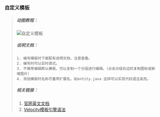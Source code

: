 ### 自定义模板
> ##### 动图教程：
> ![自定义模板](https://gitee.com/makejava/EasyCode/raw/master/%E6%95%99%E7%A8%8B%E5%9B%BE%E7%89%87/1-5/%E8%87%AA%E5%AE%9A%E4%B9%89%E6%A8%A1%E6%9D%BF.gif "自定义模板")
> ##### 说明文档：
> ``` 说明文档：
> 1. 编写模板时下面配有说明文档，注意查看。
> 2. 编写时可以实时调式。
> 3. 不推荐编辑默认模板，可以复制一个分组进行编辑。（点击分组右边的复制图标或新增图片）
> 4. 添加模板时名称尽量带扩展名，如entity.java 这样可以实现代码语法高亮。
> ```
> ##### 相关链接：
> 1. [官网英文文档](http://velocity.apache.org/engine/1.7/user-guide.html)
> 2. [Velocity模板引擎语法](https://www.cnblogs.com/yangzhinian/p/4885973.html)